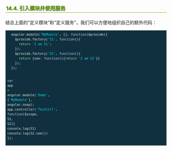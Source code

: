 <h2 style=" border-bottom: 1px solid #69ab01; color: #5e9802; padding: 2px; text-shadow: 1px 1px 1px gray; margin: 20px auto; font-size: medium;">14.4. 引入模块并使用服务</h2>

<p style="margin: 15px 0;">
结合上面的“定义模块”和“定义服务”，我们可以方便地组织自己的额外代码：
</p>

<div class="highlight" style="background: #103040"><pre style=" white-space: pre-wrap; word-wrap: break-word; border: 1px solid #888; font-size: small; line-height: 1.5em; padding: 5px;; color: #e0eee0; background: #103040;">  <span style="color: #e0eee0">angular</span>.<span style="color: #e0eee0">module</span>(<span style="color: #00e5ee">&#39;MyModule&#39;</span>, [], <span style="color: #bcd2ee">function</span>(<span style="color: #e0eee0">$provide</span>){
    <span style="color: #e0eee0">$provide</span>.<span style="color: #e0eee0">factory</span>(<span style="color: #00e5ee">&#39;S1&#39;</span>, <span style="color: #bcd2ee">function</span>(){
      <span style="color: #90ee90">return</span> <span style="color: #00e5ee">&#39;I am S1&#39;</span>;
    });
    <span style="color: #e0eee0">$provide</span>.<span style="color: #e0eee0">factory</span>(<span style="color: #00e5ee">&#39;S2&#39;</span>, <span style="color: #bcd2ee">function</span>(){
      <span style="color: #90ee90">return</span> {<span style="color: #e0eee0">see</span><span style="color: #7fff00">:</span> <span style="color: #bcd2ee">function</span>(){<span style="color: #90ee90">return</span> <span style="color: #00e5ee">&#39;I am S2&#39;</span>}}
    });
  });
  
  <span style="color: #bcd2ee">var</span> <span style="color: #e0eee0">app</span> <span style="color: #7fff00">=</span> <span style="color: #e0eee0">angular</span>.<span style="color: #e0eee0">module</span>(<span style="color: #00e5ee">&#39;Demo&#39;</span>, [<span style="color: #00e5ee">&#39;MyModule&#39;</span>], <span style="color: #e0eee0">angular</span>.<span style="color: #e0eee0">noop</span>);
  <span style="color: #e0eee0">app</span>.<span style="color: #e0eee0">controller</span>(<span style="color: #00e5ee">&#39;TestCtrl&#39;</span>, <span style="color: #bcd2ee">function</span>(<span style="color: #e0eee0">$scope</span>, <span style="color: #e0eee0">S1</span>, <span style="color: #e0eee0">S2</span>){
    <span style="color: #e0eee0">console</span>.<span style="color: #e0eee0">log</span>(<span style="color: #e0eee0">S1</span>)
    <span style="color: #e0eee0">console</span>.<span style="color: #e0eee0">log</span>(<span style="color: #e0eee0">S2</span>.<span style="color: #e0eee0">see</span>())
  });
</pre></div>